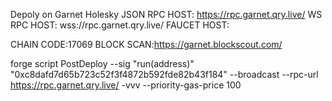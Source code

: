 Depoly on Garnet Holesky
JSON RPC HOST: https://rpc.garnet.qry.live/
WS RPC HOST: wss://rpc.garnet.qry.live/ 
FAUCET HOST:  

CHAIN CODE:17069
BLOCK SCAN:https://garnet.blockscout.com/


forge script PostDeploy --sig "run(address)"  "0xc8dafd7d65b723c52f3f4872b592fde82b43f184" --broadcast --rpc-url https://rpc.garnet.qry.live/ -vvv --priority-gas-price 100